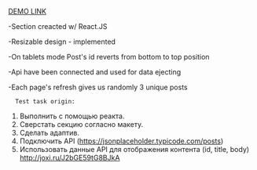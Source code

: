 [DEMO LINK](https://vitaliikorol.github.io/arounda/)

-Section creacted w/ React.JS

-Resizable design - implemented

-On tablets mode Post's id reverts from bottom to top position

-Api have been connected and used for data ejecting

-Each page's refresh gives us randomly 3 unique posts




      Test task origin: 
1. Выполнить с помощью реакта.
2. Сверстать секцию согласно макету.
3. Cделать адаптив.
4. Подключить API (https://jsonplaceholder.typicode.com/posts)
5. Использовать данные API для отображения контента (id, title, body) http://joxi.ru/J2bGE59tG8BJkA
